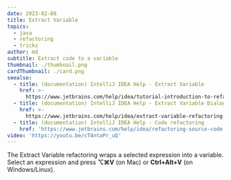 ```yaml
---
date: 2023-02-08
title: Extract Variable
topics:
  - java
  - refactoring
  - tricks
author: md
subtitle: Extract code to a variable
thumbnail: ./thumbnail.png
cardThumbnail: ./card.png
seealso:
  - title: (documentation) IntelliJ IDEA Help - Extract Variable
    href: >-
      https://www.jetbrains.com/help/idea/tutorial-introduction-to-refactoring.html#4d4fe75d
  - title: (documentation) IntelliJ IDEA Help - Extract Variable Dialog
    href: >-
      https://www.jetbrains.com/help/idea/extract-variable-refactoring-dialog.html
  - title: (documentation) IntelliJ IDEA Help - Code refactoring
    href: 'https://www.jetbrains.com/help/idea/refactoring-source-code.html'
video: 'https://youtu.be/cT4ntaPr_uQ'
---
```

The Extract Variable refactoring wraps a selected expression into a variable. Select an expression and press **⌥⌘V** (on Mac) or **Ctrl+Alt+V** (on Windows/Linux).
